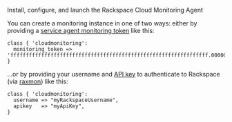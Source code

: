 Install, configure, and launch the Rackspace Cloud Monitoring Agent

You can create a monitoring instance in one of two ways: either by
providing a
[service agent monitoring token](http://docs.rackspace.com/cm/api/v1.0/cm-devguide/content/service-agent-tokens.html#service-agent-token-create-token)
like this:

    class { 'cloudmonitoring':
      monitoring_token => 'ffffffffffffffffffffffffffffffffffffffffffffffffffffffffffffffff.000000'  
    }

...or by providing your username and
[API key](http://www.rackspace.com/knowledge_center/article/rackspace-cloud-essentials-1-generating-your-api-key)
to authenticate to Rackspace (via
[raxmon](https://github.com/racker/rackspace-monitoring-cli)) like
this:

    class { 'cloudmonitoring':
	  username => "myRackspaceUsername",
	  apikey   => "myApiKey",
    }
